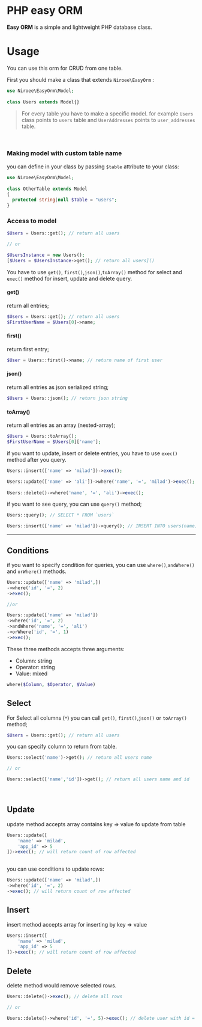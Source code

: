 # PHP easy ORM

**Easy ORM** is a simple and lightweight PHP database class.

# Usage

You can use this orm for CRUD from one table.

First you should make a class that extends `Niroee\EasyOrm` :

```php
use Niroee\EasyOrm\Model;  
  
class Users extends Model{}
```

> For every table you have to make a specific model. for example `Users` class points to `users` table and `UserAddresses` points to `user_addresses` table.

<br>

### Making model with custom table name

you can define in your class by passing `$table` attribute to your class:

```php
use Niroee\EasyOrm\Model;  
  
class OtherTable extends Model  
{  
  protected string|null $Table = "users";  
}
```

### Access to model

```php
$Users = Users::get(); // return all users

// or

$UsersInstance = new Users();
[$Users = $UsersInstance->get(); // return all users]()
```

You have to use `get()`, `first()`,`json()`,`toArray()` method for select and `exec()` method for insert, update and delete query.

#### get()

return all entries;

```php
$Users = Users::get(); // return all users
$FirstUserName = $Users[0]->name;
```

#### first()

return first entry;

```php
$User = Users::first()->name; // return name of first user
```

#### json()

return all entries as json serialized string;

```php
$Users = Users::json(); // return json string
```

#### toArray()

return all entries as an array (nested-array);

```php
$Users = Users::toArray();
$FirstUserName = $Users[0]['name'];
```

if you want to update, insert or delete entries, you have to use `exec()` method after you query.

```php
Users::insert(['name' => 'milad'])->exec(); 

Users::update(['name' => 'ali'])->where('name', '=', 'milad')->exec();
 
Users::delete()->where('name', '=', 'ali')->exec();
```

if you want to see query, you can use `query()` method;

```php
Users::query(); // SELECT * FROM `users`

Users::insert(['name' => 'milad'])->query(); // INSERT INTO users(name) VALUES(?)
```

<hr>

## Conditions

if you want to specify condition for queries, you can use `where()`,`andWhere()` and `orWhere()` methods.

```php
Users::update(['name' => 'milad',])
->where('id', '=', 2)
->exec();

//or

Users::update(['name' => 'milad'])
->where('id', '=', 2)
->andWhere('name', '=', 'ali')
->orWhere('id', '=', 1)
->exec();
```

These three methods accepts three arguments:

* Column: string
* Operator: string
* Value: mixed

```php
where($Column, $Operator, $Value)
````

## Select

For Select all columns (`*`) you can call  `get()`, `first()`,`json()` or `toArray()` method;

```php
$Users = Users::get(); // return all users
```

you can specify column to return from table.

```php
Users::select('name')->get(); // return all users name

// or

Users::select(['name','id'])->get(); // return all users name and id
```

<br>

## Update

update method accepts array contains key => value fo update from table

```php
Users::update([
    'name' => 'milad',
    'app_id' => 5
])->exec(); // will return count of row affected
   
```

you can use conditions to update rows:

```php
Users::update(['name' => 'milad',])
->where('id', '=', 2)
->exec(); // will return count of row affected
```

## Insert

insert method accepts array for inserting by key => value

```php
Users::insert([
    'name' => 'milad',
    'app_id' => 5
])->exec(); // will return count of row affected
```

## Delete

delete method would remove selected rows.

```php
Users::delete()->exec(); // delete all rows

// or

Users::delete()->where('id', '=', 5)->exec(); // delete user with id = 5
```

